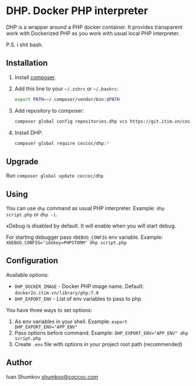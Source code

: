 DHP. Docker PHP interpreter
======================

DHP is a wrapper around a PHP docker container. It provides transparent
work with Dockerized PHP as you work with usual local PHP interpreter.

P.S. i shit bash.

Installation
------------
1. Install [composer](https://getcomposer.org).
2. Add this line to your `~/.zshrc` or `~/.bashrc`:

   ```bash
   export PATH=~/.composer/vendor/bin:$PATH
   ```

3. Add repository to composer:

   ```bash
   composer global config repositories.dhp vcs https://git.itim.vn/coccoc/labs-dhp.git
   ```

3. Install DHP:

   ```bash
   composer global require coccoc/dhp:*
   ```

Upgrade
-------

Run `composer global update coccoc/dhp`

Using
-----

You can use `dhp` command as usual PHP interpreter.
Example: `dhp script.php` or `dhp -i`.

xDebug is disabled by default. It will enable when you will start debug.

For starting debugger pass `XDEBUG_CONFIG` env variable.
Example: `XDEBUG_CONFIG="idekey=PHPSTORM" dhp script.php`

Configuration
-------------

Available options:
 - `DHP_DOCKER_IMAGE` - Docker PHP image name. Default: `docker2o.itim.vn/library/php:7.0`
 - `DHP_EXPORT_ENV` - List of env variables to pass to php

You have three ways to set options:
1. As env variables in your shell. Example: `export DHP_EXPORT_ENV="APP_ENV"`
2. Pass options before command. Example: `DHP_EXPORT_ENV="APP_ENV" dhp script.php`
3. Create `.env` file with options in your project root path (recommended)

Author
------
Ivan Shumkov <shumkov@coccoc.com>